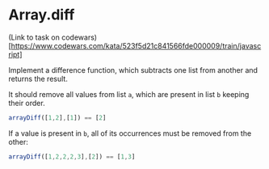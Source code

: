 # Array.diff

(Link to task on codewars)[https://www.codewars.com/kata/523f5d21c841566fde000009/train/javascript]

Implement a difference function, which subtracts one list from another and returns the result.

It should remove all values from list `a`, which are present in list `b` keeping their order.

```javascript
arrayDiff([1,2],[1]) == [2]
```

If a value is present in `b`, all of its occurrences must be removed from the other:

```javascript
arrayDiff([1,2,2,2,3],[2]) == [1,3]
```

